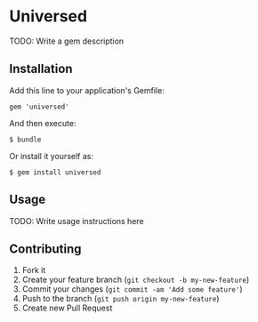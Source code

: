 # Universed

TODO: Write a gem description

## Installation

Add this line to your application's Gemfile:

    gem 'universed'

And then execute:

    $ bundle

Or install it yourself as:

    $ gem install universed

## Usage

TODO: Write usage instructions here

## Contributing

1. Fork it
2. Create your feature branch (`git checkout -b my-new-feature`)
3. Commit your changes (`git commit -am 'Add some feature'`)
4. Push to the branch (`git push origin my-new-feature`)
5. Create new Pull Request
